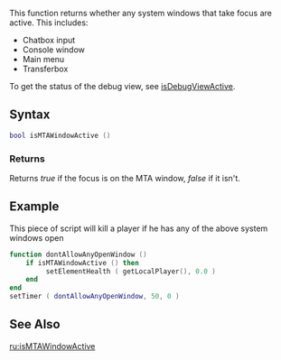 This function returns whether any system windows that take focus are active. This includes:

-   Chatbox input
-   Console window
-   Main menu
-   Transferbox

To get the status of the debug view, see [isDebugViewActive](/docs/isdebugviewactive.md "wikilink").

Syntax
------

``` lua
bool isMTAWindowActive ()
```

### Returns

Returns *true* if the focus is on the MTA window, *false* if it isn't.

Example
-------

This piece of script will kill a player if he has any of the above system windows open

``` lua
function dontAllowAnyOpenWindow ()
    if isMTAWindowActive () then
         setElementHealth ( getLocalPlayer(), 0.0 )
    end  
end
setTimer ( dontAllowAnyOpenWindow, 50, 0 )
```

See Also
--------

[ru:isMTAWindowActive](/docs/ru-ismtawindowactive.md "wikilink")
